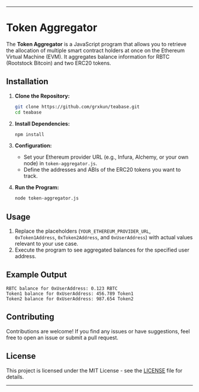 
---

# Token Aggregator

The **Token Aggregator** is a JavaScript program that allows you to retrieve the allocation of multiple smart contract holders at once on the Ethereum Virtual Machine (EVM). It aggregates balance information for RBTC (Rootstock Bitcoin) and two ERC20 tokens.

## Installation

1. **Clone the Repository:**
   ```bash
   git clone https://github.com/grxkun/teabase.git
   cd teabase
   ```

2. **Install Dependencies:**
   ```bash
   npm install
   ```

3. **Configuration:**
   - Set your Ethereum provider URL (e.g., Infura, Alchemy, or your own node) in `token-aggregator.js`.
   - Define the addresses and ABIs of the ERC20 tokens you want to track.

4. **Run the Program:**
   ```bash
   node token-aggregator.js
   ```

## Usage

1. Replace the placeholders (`YOUR_ETHEREUM_PROVIDER_URL`, `0xToken1Address`, `0xToken2Address`, and `0xUserAddress`) with actual values relevant to your use case.
2. Execute the program to see aggregated balances for the specified user address.

## Example Output

```
RBTC balance for 0xUserAddress: 0.123 RBTC
Token1 balance for 0xUserAddress: 456.789 Token1
Token2 balance for 0xUserAddress: 987.654 Token2
```

## Contributing

Contributions are welcome! If you find any issues or have suggestions, feel free to open an issue or submit a pull request.

## License

This project is licensed under the MIT License - see the [LICENSE](LICENSE) file for details.

---
